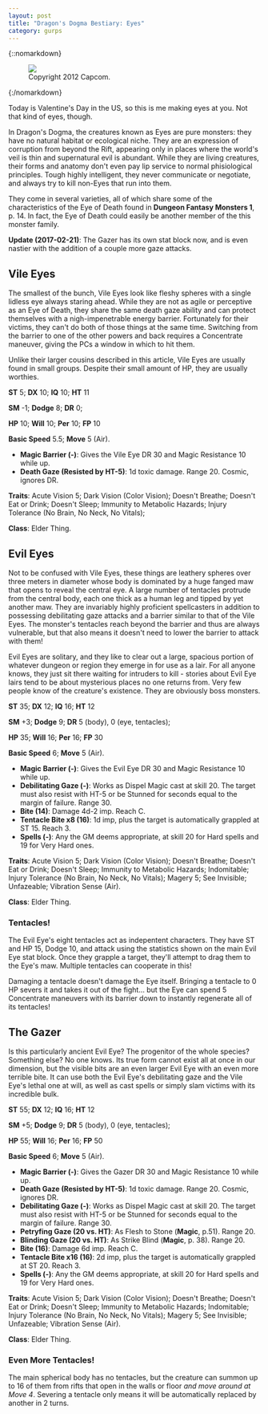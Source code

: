 ```yaml
---
layout: post
title: "Dragon's Dogma Bestiary: Eyes"
category: gurps
---
```


{::nomarkdown}
<figure>
  <img src="{{ "/assets/DDENEMIES.jpg" | absolute_url }}"/>
  <figcaption>Copyright 2012 Capcom.</figcaption>
</figure>
{:/nomarkdown}

Today is Valentine's Day in the US, so this is me making eyes at you. Not that
kind of eyes, though.

In Dragon's Dogma, the creatures known as Eyes are pure monsters: they have no
natural habitat or ecological niche. They are an expression of corruption from
beyond the Rift, appearing only in places where the world's veil is thin and
supernatural evil is abundant. While they are living creatures, their forms and
anatomy don't even pay lip service to normal phisiological principles. Tough
highly intelligent, they never communicate or negotiate, and always try to kill
non-Eyes that run into them.

They come in several varieties, all of which share some of the characteristics
of the Eye of Death found in **Dungeon Fantasy Monsters 1**, p. 14. In fact, the
Eye of Death could easily be another member of the this monster family.

**Update (2017-02-21)**: The Gazer has its own stat block now, and is even
nastier with the addition of a couple more gaze attacks.

## Vile Eyes

The smallest of the bunch, Vile Eyes look like fleshy spheres with a single
lidless eye always staring ahead. While they are not as agile or perceptive as
an Eye of Death, they share the same death gaze ability and can protect
themselves with a nigh-impenetrable energy barrier. Fortunately for their
victims, they can't do both of those things at the same time. Switching from the
barrier to one of the other powers and back requires a Concentrate maneuver,
giving the PCs a window in which to hit them.

Unlike their larger cousins described in this article, Vile Eyes are usually
found in small groups. Despite their small amount of HP, they are usually
worthies.

**ST** 5; **DX** 10; **IQ** 10; **HT** 11

**SM** -1; **Dodge** 8; **DR** 0;

**HP** 10; **Will** 10; **Per** 10; **FP** 10

**Basic Speed** 5.5; **Move** 5 (Air).

- **Magic Barrier (-)**: Gives the Vile Eye DR 30 and Magic Resistance 10 while
  up.
- **Death Gaze (Resisted by HT-5)**: 1d toxic damage. Range 20. Cosmic, ignores
  DR.

**Traits**: Acute Vision 5; Dark Vision (Color Vision); Doesn't Breathe; Doesn't
Eat or Drink; Doesn't Sleep; Immunity to Metabolic Hazards; Injury Tolerance (No
Brain, No Neck, No Vitals);

**Class**: Elder Thing.

## Evil Eyes

Not to be confused with Vile Eyes, these things are leathery spheres over three
meters in diameter whose body is dominated by a huge fanged maw that opens to
reveal the central eye. A large number of tentacles protrude from the central
body, each one thick as a human leg and tipped by yet another maw. They are
invariably highly proficient spellcasters in addition to possessing debilitating
gaze attacks and a barrier similar to that of the Vile Eyes. The monster's
tentacles reach beyond the barrier and thus are always vulnerable, but that also
means it doesn't need to lower the barrier to attack with them!

Evil Eyes are solitary, and they like to clear out a large, spacious portion of
whatever dungeon or region they emerge in for use as a lair. For all anyone
knows, they just sit there waiting for intruders to kill - stories about Evil
Eye lairs tend to be about mysterious places no one returns from. Very few
people know of the creature's existence. They are obviously boss monsters.

**ST** 35; **DX** 12; **IQ** 16; **HT** 12

**SM** +3; **Dodge** 9; **DR** 5 (body), 0 (eye, tentacles);

**HP** 35; **Will** 16; **Per** 16; **FP** 30

**Basic Speed** 6; **Move** 5 (Air).

- **Magic Barrier (-)**: Gives the Evil Eye DR 30 and Magic Resistance 10 while
  up.
- **Debilitating Gaze (-)**: Works as Dispel Magic cast at skill 20. The target
  must also resist with HT-5 or be Stunned for seconds equal to the margin of
  failure. Range 30.
- **Bite (14)**: Damage 4d-2 imp. Reach C.
- **Tentacle Bite x8 (16)**: 1d imp, plus the target is automatically grappled
  at ST 15. Reach 3.
- **Spells (-)**: Any the GM deems appropriate, at skill 20 for Hard spells and
  19 for Very Hard ones.

**Traits**: Acute Vision 5; Dark Vision (Color Vision); Doesn't Breathe; Doesn't
Eat or Drink; Doesn't Sleep; Immunity to Metabolic Hazards; Indomitable; Injury
Tolerance (No Brain, No Neck, No Vitals); Magery 5; See Invisible; Unfazeable;
Vibration Sense (Air).

**Class**: Elder Thing.

### Tentacles!

The Evil Eye's eight tentacles act as indepentent characters. They have ST and
HP 15, Dodge 10, and attack using the statistics shown on the main Evil Eye stat
block. Once they grapple a target, they'll attempt to drag them to the Eye's
maw. Multiple tentacles can cooperate in this!

Damaging a tentacle doesn't damage the Eye itself. Bringing a tentacle to 0 HP
severs it and takes it out of the fight... but the Eye can spend 5 Concentrate
maneuvers with its barrier down to instantly regenerate all of its tentacles!

## The Gazer

Is this particularly ancient Evil Eye? The progenitor of the whole species?
Something else? No one knows. Its true form cannot exist all at once in our
dimension, but the visible bits are an even larger Evil Eye with an even more
terrible bite. It can use both the Evil Eye's debilitating gaze and the Vile
Eye's lethal one at will, as well as cast spells or simply slam victims with its
incredible bulk.

**ST** 55; **DX** 12; **IQ** 16; **HT** 12

**SM** +5; **Dodge** 9; **DR** 5 (body), 0 (eye, tentacles);

**HP** 55; **Will** 16; **Per** 16; **FP** 50

**Basic Speed** 6; **Move** 5 (Air).

- **Magic Barrier (-)**: Gives the Gazer DR 30 and Magic Resistance 10 while up.
- **Death Gaze (Resisted by HT-5)**: 1d toxic damage. Range 20. Cosmic, ignores
  DR.
- **Debilitating Gaze (-)**: Works as Dispel Magic cast at skill 20. The target
  must also resist with HT-5 or be Stunned for seconds equal to the margin of
  failure. Range 30.
- **Petryfing Gaze (20 vs. HT)**: As Flesh to Stone (**Magic**, p.51). Range 20.
- **Blinding Gaze (20 vs. HT)**: As Strike Blind (**Magic**, p. 38). Range 20.
- **Bite (16)**: Damage 6d imp. Reach C.
- **Tentacle Bite x16 (16)**: 2d imp, plus the target is automatically grappled
  at ST 20. Reach 3.
- **Spells (-)**: Any the GM deems appropriate, at skill 20 for Hard spells and
  19 for Very Hard ones.

**Traits**: Acute Vision 5; Dark Vision (Color Vision); Doesn't Breathe; Doesn't
Eat or Drink; Doesn't Sleep; Immunity to Metabolic Hazards; Indomitable; Injury
Tolerance (No Brain, No Neck, No Vitals); Magery 5; See Invisible; Unfazeable;
Vibration Sense (Air).

**Class**: Elder Thing.

### Even More Tentacles!

The main spherical body has no tentacles, but the creature can summon up to 16
of them from rifts that open in the walls or floor _and move around at Move
4_. Severing a tentacle only means it will be automatically replaced by another
in 2 turns.
